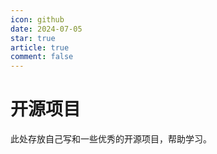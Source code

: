 ```yaml
---
icon: github
date: 2024-07-05
star: true
article: true
comment: false
---
```


# 开源项目

此处存放自己写和一些优秀的开源项目，帮助学习。

